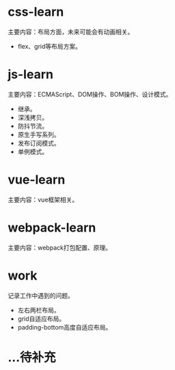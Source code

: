 # css-learn

主要内容：布局方面，未来可能会有动画相关。

- flex、grid等布局方案。

# js-learn

主要内容：ECMAScript、DOM操作、BOM操作、设计模式。

- 继承。
- 深浅拷贝。
- 防抖节流。
- 原生手写系列。
- 发布订阅模式。
- 单例模式。

# vue-learn

主要内容：vue框架相关。

# webpack-learn

主要内容：webpack打包配置、原理。

# work

记录工作中遇到的问题。

- 左右两栏布局。
- grid自适应布局。
- padding-bottom高度自适应布局。

# ...待补充
